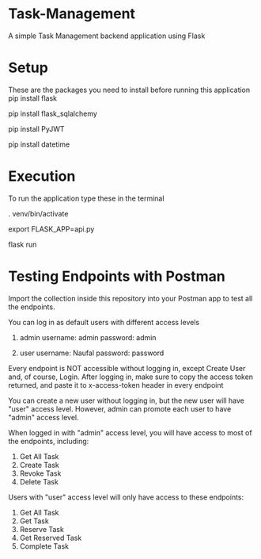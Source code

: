 # Task-Management
A simple Task Management backend application using Flask

# Setup
These are the packages you need to install before running this application
pip install flask

pip install flask_sqlalchemy

pip install PyJWT

pip install datetime

# Execution
To run the application type these in the terminal

. venv/bin/activate

export FLASK_APP=api.py

flask run

# Testing Endpoints with Postman
Import the collection inside this repository into your Postman app to test all the endpoints.

You can log in as default users with different access levels
1. admin
username: admin
password: admin

2. user
username: Naufal
password: password

Every endpoint is NOT accessible without logging in, except Create User and, of course, Login.
After logging in, make sure to copy the access token returned, and paste it to x-access-token header in every endpoint

You can create a new user without logging in, but the new user will have "user" access level.
However, admin can promote each user to have "admin" access level.

When logged in with "admin" access level, you will have access to most of the endpoints, including:
1. Get All Task
2. Create Task
3. Revoke Task
4. Delete Task

Users with "user" access level will only have access to these endpoints:
1. Get All Task
2. Get Task
3. Reserve Task
4. Get Reserved Task
5. Complete Task
